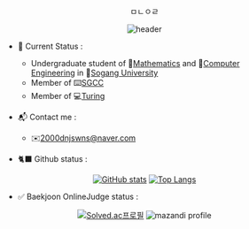 <div align="center">ㅁㄴㅇㄹ

![header](https://capsule-render.vercel.app/api?type=waving&color=gradient&customColorList=1,3,4,5,30&height=250&section=header&text=Welcome!&fontAlignY=40&desc=WonJun's%20Github%20Profiles&descAlign=61&descAlignY=56&fontColor=FFFFFF&fontSize=90)
  
</div>

- 🌱 Current Status :
  - Undergraduate student of 📐[Mathematics](https://math.sogang.ac.kr/math/index_new.html) and 💾[Computer Engineering](https://cs.sogang.ac.kr/cs/index_new.html) 
  in 🏫[Sogang University](https://www.sogang.ac.kr/index.do)
  - Member of ⌨️[SGCC](http://sgcc.me/)
  - Member of 💻[Turing](https://www.notion.so/Turing-28799e16e71a4738b9bd6318a29c0e7f)
  
- 📬 Contact me : 
  - ✉️2000dnjswns@naver.com  
  
- 🐈‍⬛ Github status :

<div align="center">

[![GitHub stats](https://github-readme-stats.vercel.app/api?username=NaranggeSaida&line_height=20)](https://github.com/NaranggeSaida/github-readme-stats) 
[![Top Langs](https://github-readme-stats.vercel.app/api/top-langs/?username=NaranggeSaida&layout=compact)](https://github.com/NaranggeSaida/github-readme-stats)

</div>

- ✅ Baekjoon OnlineJudge status :

<div align="center">

[![Solved.ac프로필](http://mazassumnida.wtf/api/v2/generate_badge?boj=NaranggeSaida)](https://solved.ac/naranggesaida)
![mazandi profile](http://mazandi.herokuapp.com/api?handle=NaranggeSaida&theme=cold)

</div>
